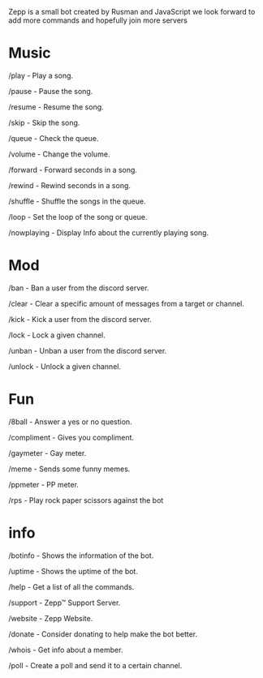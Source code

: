Zepp is a small bot created by Rusman and JavaScript we look forward to add more commands and hopefully join more servers

# Music
/play - Play a song.

/pause - Pause the song.

/resume - Resume the song.

/skip - Skip the song.

/queue - Check the queue.

/volume - Change the volume.

/forward - Forward seconds in a song.

/rewind - Rewind seconds in a song.

/shuffle - Shuffle the songs in the queue.

/loop - Set the loop of the song or queue.

/nowplaying - Display Info about the currently playing song.

# Mod
/ban - Ban a user from the discord server.

/clear - Clear a specific amount of messages from a target or channel.

/kick - Kick a user from the discord server.

/lock - Lock a given channel.

/unban - Unban a user from the discord server.

/unlock - Unlock a given channel.

# Fun
/8ball - Answer a yes or no question.

/compliment - Gives you compliment.

/gaymeter - Gay meter.

/meme - Sends some funny memes.

/ppmeter - PP meter.

/rps - Play rock paper scissors against the bot

# info
/botinfo - Shows the information of the bot.

/uptime - Shows the uptime of the bot.

/help - Get a list of all the commands.

/support - Zepp™ Support Server.

/website - Zepp Website.

/donate - Consider donating to help make the bot better.

/whois - Get info about a member.

/poll - Create a poll and send it to a certain channel.
